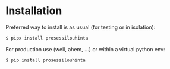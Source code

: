 # Installation

Preferred way to install is as usual (for testing or in isolation):

```bash
$ pipx install prosessilouhinta
```

For production use (well, ahem, ...) or within a virtual python env:

```bash
$ pip install prosessilouhinta
```

